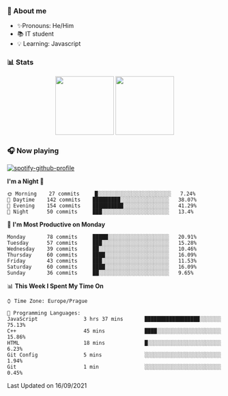 ### 👋 About me

- ✨Pronouns: He/Him
- 📚 IT student
- 💡 Learning: Javascript

### 📊 Stats
<p align="center">
  <img height="137px" src="https://github-readme-stats-ashy-seven.vercel.app/api?username=Nanoslav&count_private=true&theme=dark&show_icons=true" />
  <img height="137px" src="https://github-readme-stats-ashy-seven.vercel.app/api/top-langs?username=Nanoslav&count_private=true&layout=compact&theme=dark" />
</p>

### 🎧 Now playing
[![spotify-github-profile](https://spotify-github-profile.vercel.app/api/view?uid=g509347fts6blldcmm8uxhzib&cover_image=true&theme=novatorem)](https://spotify-github-profile.vercel.app/api/view?uid=g509347fts6blldcmm8uxhzib&redirect=true)

<!--START_SECTION:waka-->
**I'm a Night 🦉** 

```text
🌞 Morning    27 commits     █░░░░░░░░░░░░░░░░░░░░░░░░   7.24% 
🌆 Daytime    142 commits    █████████░░░░░░░░░░░░░░░░   38.07% 
🌃 Evening    154 commits    ██████████░░░░░░░░░░░░░░░   41.29% 
🌙 Night      50 commits     ███░░░░░░░░░░░░░░░░░░░░░░   13.4%

```
📅 **I'm Most Productive on Monday** 

```text
Monday       78 commits     █████░░░░░░░░░░░░░░░░░░░░   20.91% 
Tuesday      57 commits     ███░░░░░░░░░░░░░░░░░░░░░░   15.28% 
Wednesday    39 commits     ██░░░░░░░░░░░░░░░░░░░░░░░   10.46% 
Thursday     60 commits     ████░░░░░░░░░░░░░░░░░░░░░   16.09% 
Friday       43 commits     ███░░░░░░░░░░░░░░░░░░░░░░   11.53% 
Saturday     60 commits     ████░░░░░░░░░░░░░░░░░░░░░   16.09% 
Sunday       36 commits     ██░░░░░░░░░░░░░░░░░░░░░░░   9.65%

```


📊 **This Week I Spent My Time On** 

```text
⌚︎ Time Zone: Europe/Prague

💬 Programming Languages: 
JavaScript               3 hrs 37 mins       ██████████████████░░░░░░░   75.13% 
C++                      45 mins             ████░░░░░░░░░░░░░░░░░░░░░   15.86% 
HTML                     18 mins             █░░░░░░░░░░░░░░░░░░░░░░░░   6.23% 
Git Config               5 mins              ░░░░░░░░░░░░░░░░░░░░░░░░░   1.94% 
Git                      1 min               ░░░░░░░░░░░░░░░░░░░░░░░░░   0.45%

```


 Last Updated on 16/09/2021
<!--END_SECTION:waka-->

<!--
**Nanoslav/Nanoslav** is a ✨ _special_ ✨ repository because its `README.md` (this file) appears on your GitHub profile.

Here are some ideas to get you started:

- 🔭 I’m currently working on ...
- 🌱 I’m currently learning ...
- 👯 I’m looking to collaborate on ...
- 🤔 I’m looking for help with ...
- 💬 Ask me about ...
- 📫 How to reach me: ...
- 😄 Pronouns: ...
- ⚡ Fun fact: ...
-->
